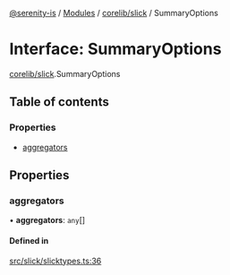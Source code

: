 [@serenity-is](../README.md) / [Modules](../modules.md) / [corelib/slick](../modules/corelib_slick.md) / SummaryOptions

# Interface: SummaryOptions

[corelib/slick](../modules/corelib_slick.md).SummaryOptions

## Table of contents

### Properties

- [aggregators](corelib_slick.SummaryOptions.md#aggregators)

## Properties

### aggregators

• **aggregators**: `any`[]

#### Defined in

[src/slick/slicktypes.ts:36](https://github.com/serenity-is/serenity/blob/master/packages/corelib/src/slick/slicktypes.ts#L36)
